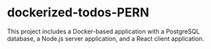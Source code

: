 # dockerized-todos-PERN
This project includes a Docker-based application with a PostgreSQL database, a Node.js server application, and a React client application.
